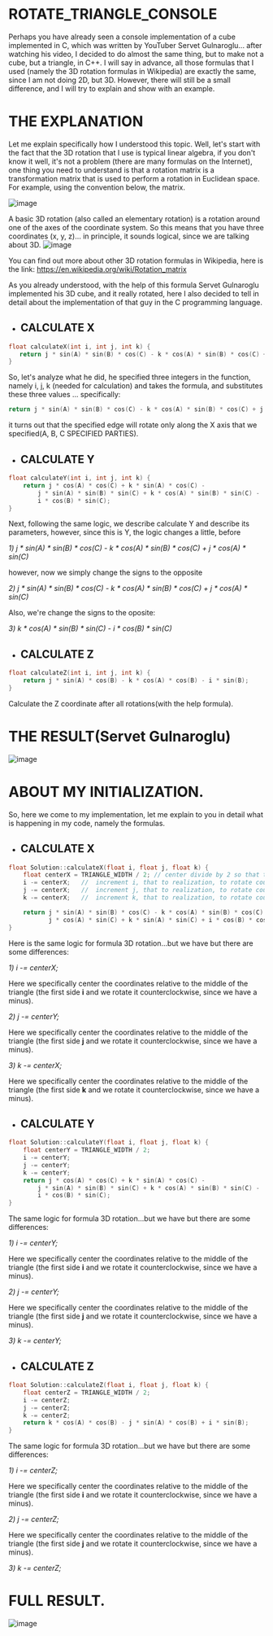 # ROTATE_TRIANGLE_CONSOLE

Perhaps you have already seen a console implementation of a cube implemented in C, which was written by YouTuber Servet Gulnaroglu... after watching his video, I decided to do almost the same thing, but to make not a cube, but a triangle, in C++. I will say in advance, all those formulas that I used (namely the 3D rotation formulas in Wikipedia) are exactly the same, since I am not doing 2D, but 3D. However, there will still be a small difference, and I will try to explain and show with an example.

# THE EXPLANATION

Let me explain specifically how I understood this topic. Well, let's start with the fact that the 3D rotation that I use is typical linear algebra, if you don't know it well, it's not a problem (there are many formulas on the Internet), one thing you need to understand is that a rotation matrix is a transformation matrix that is used to perform a rotation in Euclidean space. For example, using the convention below, the matrix.

![image](https://github.com/tornado4444/ROTATE_TRIANGLE_CONSOLE/blob/main/CONSOLE_TRIANGLE/x64/Debug/CONSOLE_TRIANGLE.tlog/formula_1%202025-01-20%20191646.png)

A basic 3D rotation (also called an elementary rotation) is a rotation around one of the axes of the coordinate system. So this means that you have three coordinates (x, y, z)... in principle, it sounds logical, since we are talking about 3D.
![image](https://github.com/tornado4444/ROTATE_TRIANGLE_CONSOLE/blob/main/CONSOLE_TRIANGLE/x64/Debug/CONSOLE_TRIANGLE.tlog/formula_2.png)

You can find out more about other 3D rotation formulas in Wikipedia, here is the link:
https://en.wikipedia.org/wiki/Rotation_matrix

As you already understood, with the help of this formula Servet Gulnaroglu implemented his 3D cube, and it really rotated, here I also decided to tell in detail about the implementation of that guy in the C programming language.

+ ## __CALCULATE X__
```c
float calculateX(int i, int j, int k) {
   return j * sin(A) * sin(B) * cos(C) - k * cos(A) * sin(B) * cos(C) + j * cos(A) * sin(C) + k * sin(A) * sin(C) + i * cos(B) * cos(C);
}
```
So, let's analyze what he did, he specified three integers in the function, namely i, j, k (needed for calculation) and takes the formula, and substitutes these three values ​... specifically:
```c
return j * sin(A) * sin(B) * cos(C) - k * cos(A) * sin(B) * cos(C) + j * cos(A) * sin(C) + k * sin(A) * sin(C) + i * cos(B) * cos(C);
```
it turns out that the specified edge will rotate only along the X axis that we specified(A, B, C SPECIFIED PARTIES).

+ ## __CALCULATE Y__
```c
float calculateY(int i, int j, int k) {
    return j * cos(A) * cos(C) + k * sin(A) * cos(C) -
        j * sin(A) * sin(B) * sin(C) + k * cos(A) * sin(B) * sin(C) -
        i * cos(B) * sin(C);
}
```
Next, following the same logic, we describe calculate Y and describe its parameters, however, since this is Y, the logic changes a little, before

_1) j * sin(A) * sin(B) * cos(C) - k * cos(A) * sin(B) * cos(C) + j * cos(A) * sin(C)_

however, now we simply change the signs to the opposite

_2) j * sin(A) * sin(B) * cos(C) - k * cos(A) * sin(B) * cos(C) + j * cos(A) * sin(C)_

Also, we're change the signs to the oposite:

_3) k * cos(A) * sin(B) * sin(C) - i * cos(B) * sin(C)_

+ ## __CALCULATE Z__
```c
float calculateZ(int i, int j, int k) {
    return j * sin(A) * cos(B) - k * cos(A) * cos(B) - i * sin(B);
}
```
Calculate the Z coordinate after all rotations(with the help formula).

# THE RESULT(Servet Gulnaroglu)

![image](https://github.com/tornado4444/ROTATE_TRIANGLE_CONSOLE/blob/main/CONSOLE_TRIANGLE/x64/Debug/CONSOLE_TRIANGLE.tlog/commone.gif)

# ABOUT MY INITIALIZATION.
So, here we come to my implementation, let me explain to you in detail what is happening in my code, namely the formulas.

+ ## __CALCULATE X__
```c++
float Solution::calculateX(float i, float j, float k) {
	float centerX = TRIANGLE_WIDTH / 2; // center divide by 2 so that the triangle rotates in the center, and not like a circle
	i -= centerX;   //  increment i, that to realization, to rotate counterclockwise                                                                                                                    
	j -= centerX;   //  increment j, that to realization, to rotate counterclockwise
	k -= centerX;   //  increment k, that to realization, to rotate counterclockwise

    return j * sin(A) * sin(B) * cos(C) - k * cos(A) * sin(B) * cos(C) +
           j * cos(A) * sin(C) + k * sin(A) * sin(C) + i * cos(B) * cos(C);
}
```
Here is the same logic for formula 3D rotation...but we have but there are some differences:

_1) i -= centerX;_ 

Here we specifically center the coordinates relative to the middle of the triangle (the first side __i__ and we rotate it counterclockwise, since we have a minus).

_2) j -= centerY;_ 

Here we specifically center the coordinates relative to the middle of the triangle (the first side __j__ and we rotate it counterclockwise, since we have a minus).

_3) k -= centerX;_

Here we specifically center the coordinates relative to the middle of the triangle (the first side __k__ and we rotate it counterclockwise, since we have a minus).

+ ## __CALCULATE Y__
```c++
float Solution::calculateY(float i, float j, float k) {
    float centerY = TRIANGLE_WIDTH / 2;
    i -= centerY;
    j -= centerY;
    k -= centerY;
    return j * cos(A) * cos(C) + k * sin(A) * cos(C) -
        j * sin(A) * sin(B) * sin(C) + k * cos(A) * sin(B) * sin(C) -
        i * cos(B) * sin(C);
}
```

The same logic for formula 3D rotation...but we have but there are some differences:

_1) i -= centerY;_ 

Here we specifically center the coordinates relative to the middle of the triangle (the first side __i__ and we rotate it counterclockwise, since we have a minus).

_2) j -= centerY;_ 

Here we specifically center the coordinates relative to the middle of the triangle (the first side __j__ and we rotate it counterclockwise, since we have a minus).

_3) k -= centerY;_

+ ## __CALCULATE Z__
```c++
float Solution::calculateZ(float i, float j, float k) {
    float centerZ = TRIANGLE_WIDTH / 2;
    i -= centerZ;
    j -= centerZ;
    k -= centerZ;
    return k * cos(A) * cos(B) - j * sin(A) * cos(B) + i * sin(B);
}
```

The same logic for formula 3D rotation...but we have but there are some differences:

_1) i -= centerZ;_ 

Here we specifically center the coordinates relative to the middle of the triangle (the first side __i__ and we rotate it counterclockwise, since we have a minus).

_2) j -= centerZ;_ 

Here we specifically center the coordinates relative to the middle of the triangle (the first side __j__ and we rotate it counterclockwise, since we have a minus).

_3) k -= centerZ;_
# FULL RESULT.

![image](https://github.com/tornado4444/ROTATE_TRIANGLE_CONSOLE/blob/main/CONSOLE_TRIANGLE/x64/Debug/CONSOLE_TRIANGLE.tlog/pedro.gif)
